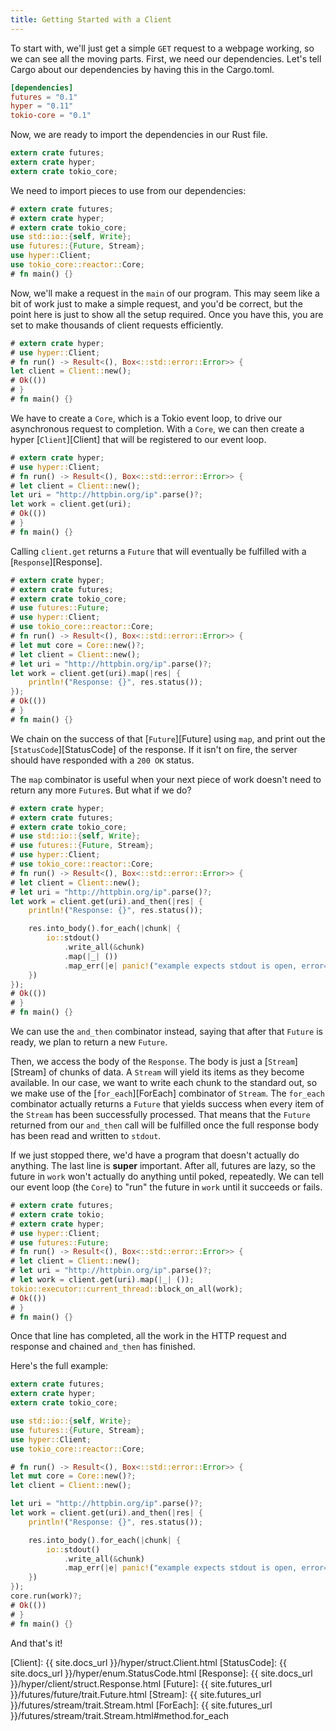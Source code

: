```yaml
---
title: Getting Started with a Client
---
```


To start with, we'll just get a simple `GET` request to a webpage working,
so we can see all the moving parts. First, we need our dependencies.
Let's tell Cargo about our dependencies by having this in the Cargo.toml.

```toml
[dependencies]
futures = "0.1"
hyper = "0.11"
tokio-core = "0.1"
```

Now, we are ready to import the dependencies in our Rust file.

```rust
extern crate futures;
extern crate hyper;
extern crate tokio_core;
```

We need to import pieces to use from our dependencies:

```rust
# extern crate futures;
# extern crate hyper;
# extern crate tokio_core;
use std::io::{self, Write};
use futures::{Future, Stream};
use hyper::Client;
use tokio_core::reactor::Core;
# fn main() {}
```

Now, we'll make a request in the `main` of our program. This may seem
like a bit of work just to make a simple request, and you'd be correct,
but the point here is just to show all the setup required. Once you have this,
you are set to make thousands of client requests efficiently.

```rust
# extern crate hyper;
# use hyper::Client;
# fn run() -> Result<(), Box<::std::error::Error>> {
let client = Client::new();
# Ok(())
# }
# fn main() {}
```

We have to create a `Core`, which is a Tokio event loop,
to drive our asynchronous request to completion. With a `Core`, we can then create
a hyper [`Client`][Client] that will be registered to our event loop.

```rust
# extern crate hyper;
# use hyper::Client;
# fn run() -> Result<(), Box<::std::error::Error>> {
# let client = Client::new();
let uri = "http://httpbin.org/ip".parse()?;
let work = client.get(uri);
# Ok(())
# }
# fn main() {}
```

Calling `client.get` returns a `Future` that will eventually be fulfilled with a
[`Response`][Response].

```rust
# extern crate hyper;
# extern crate futures;
# extern crate tokio_core;
# use futures::Future;
# use hyper::Client;
# use tokio_core::reactor::Core;
# fn run() -> Result<(), Box<::std::error::Error>> {
# let mut core = Core::new()?;
# let client = Client::new();
# let uri = "http://httpbin.org/ip".parse()?;
let work = client.get(uri).map(|res| {
    println!("Response: {}", res.status());
});
# Ok(())
# }
# fn main() {}
```

We chain on the success of that [`Future`][Future] using `map`,
and print out the [`StatusCode`][StatusCode] of the response. If it isn't on fire,
the server should have responded with a `200 OK` status.

The `map` combinator is useful when your next piece of work doesn't need to
return any more `Future`s. But what if we do?

```rust
# extern crate hyper;
# extern crate futures;
# extern crate tokio_core;
# use std::io::{self, Write};
# use futures::{Future, Stream};
# use hyper::Client;
# use tokio_core::reactor::Core;
# fn run() -> Result<(), Box<::std::error::Error>> {
# let client = Client::new();
# let uri = "http://httpbin.org/ip".parse()?;
let work = client.get(uri).and_then(|res| {
    println!("Response: {}", res.status());

    res.into_body().for_each(|chunk| {
        io::stdout()
            .write_all(&chunk)
            .map(|_| ())
            .map_err(|e| panic!("example expects stdout is open, error={}", e))
    })
});
# Ok(())
# }
# fn main() {}

```

We can use the `and_then` combinator instead, saying that after that `Future`
is ready, we plan to return a new `Future`.

Then, we access the body of the `Response`. The body is just a [`Stream`][Stream] of
chunks of data. A `Stream` will yield its items as they become available. In our case,
we want to write each chunk to the standard out, so we make use of the [`for_each`][ForEach]
combinator of `Stream`. The `for_each` combinator actually returns a `Future` that yields
success when every item of the `Stream` has been successfully processed. That means that
the `Future` returned from our `and_then` call will be fulfilled once the full response body
has been read and written to `stdout`.

If we just stopped there, we'd have a program that doesn't actually do anything. The last
line is **super** important. After all, futures are lazy, so the future in `work` won't
actually do anything until poked, repeatedly. We can tell our event loop (the `Core`) to
"run" the future in `work` until it succeeds or fails.

```rust
# extern crate futures;
# extern crate tokio;
# extern crate hyper;
# use hyper::Client;
# use futures::Future;
# fn run() -> Result<(), Box<::std::error::Error>> {
# let client = Client::new();
# let uri = "http://httpbin.org/ip".parse()?;
# let work = client.get(uri).map(|_| ());
tokio::executor::current_thread::block_on_all(work);
# Ok(())
# }
# fn main() {}
```

Once that line has completed, all the work in the HTTP request and response and chained
`and_then` has finished.

Here's the full example:

```rust
extern crate futures;
extern crate hyper;
extern crate tokio_core;

use std::io::{self, Write};
use futures::{Future, Stream};
use hyper::Client;
use tokio_core::reactor::Core;

# fn run() -> Result<(), Box<::std::error::Error>> {
let mut core = Core::new()?;
let client = Client::new();

let uri = "http://httpbin.org/ip".parse()?;
let work = client.get(uri).and_then(|res| {
    println!("Response: {}", res.status());

    res.into_body().for_each(|chunk| {
        io::stdout()
            .write_all(&chunk)
            .map_err(|e| panic!("example expects stdout is open, error={}", e))
    })
});
core.run(work)?;
# Ok(())
# }
# fn main() {}
```

And that's it!

[Client]: {{ site.docs_url }}/hyper/struct.Client.html
[StatusCode]: {{ site.docs_url }}/hyper/enum.StatusCode.html
[Response]: {{ site.docs_url }}/hyper/client/struct.Response.html
[Future]: {{ site.futures_url }}/futures/future/trait.Future.html
[Stream]: {{ site.futures_url }}/futures/stream/trait.Stream.html
[ForEach]: {{ site.futures_url }}/futures/stream/trait.Stream.html#method.for_each
